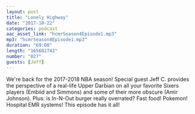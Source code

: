 ```yaml
---
layout: post
title: "Lonely Highway"
date: "2017-10-22"
categories: podcast
aac_asset_link: "hcmrSeason4Episode1.mp3"
mp3: "hcmrSeason4Episode1.mp3"
duration: "69:00"
length: "165602742"
number: "027"
guests: [Jeff]
---
```


We're back for the 2017-2018 NBA season! Special guest Jeff C. provides the perspective of a real-life Upper Darbian on all your favorite Sixers players (Embiid and Simmons) and some of their more obscure (Amir Johnson). Plus: is In-N-Out burger really overrated? Fast food! Pokemon! Hospital EMR systems! This episode has it all!
